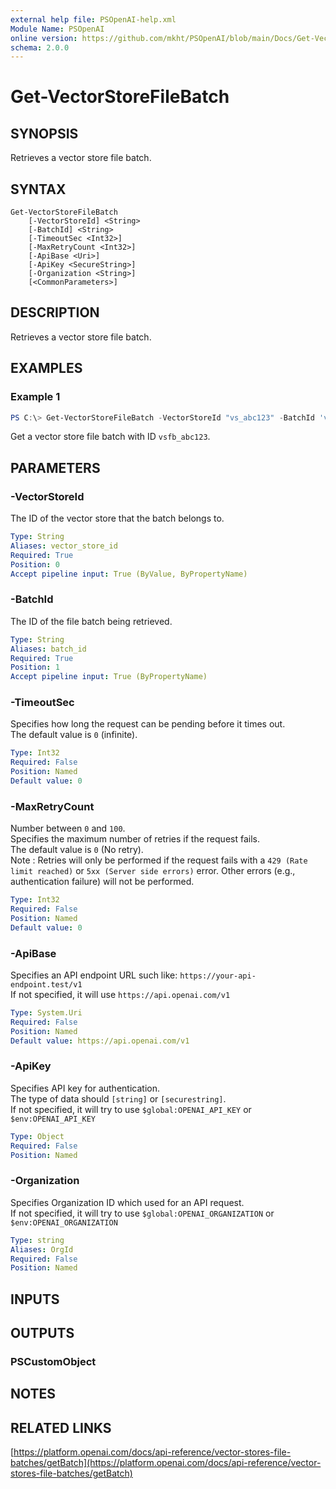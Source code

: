 ```yaml
---
external help file: PSOpenAI-help.xml
Module Name: PSOpenAI
online version: https://github.com/mkht/PSOpenAI/blob/main/Docs/Get-VectorStoreFileBatch.md
schema: 2.0.0
---
```


# Get-VectorStoreFileBatch

## SYNOPSIS
Retrieves a vector store file batch.

## SYNTAX

```
Get-VectorStoreFileBatch
    [-VectorStoreId] <String>
    [-BatchId] <String>
    [-TimeoutSec <Int32>]
    [-MaxRetryCount <Int32>]
    [-ApiBase <Uri>]
    [-ApiKey <SecureString>]
    [-Organization <String>]
    [<CommonParameters>]
```

## DESCRIPTION
Retrieves a vector store file batch.

## EXAMPLES

### Example 1
```powershell
PS C:\> Get-VectorStoreFileBatch -VectorStoreId "vs_abc123" -BatchId 'vsfb_abc123'
```

Get a vector store file batch with ID `vsfb_abc123`.

## PARAMETERS

### -VectorStoreId
The ID of the vector store that the batch belongs to.

```yaml
Type: String
Aliases: vector_store_id
Required: True
Position: 0
Accept pipeline input: True (ByValue, ByPropertyName)
```

### -BatchId
The ID of the file batch being retrieved.

```yaml
Type: String
Aliases: batch_id
Required: True
Position: 1
Accept pipeline input: True (ByPropertyName)
```

### -TimeoutSec
Specifies how long the request can be pending before it times out.  
The default value is `0` (infinite).

```yaml
Type: Int32
Required: False
Position: Named
Default value: 0
```

### -MaxRetryCount
Number between `0` and `100`.  
Specifies the maximum number of retries if the request fails.  
The default value is `0` (No retry).  
Note : Retries will only be performed if the request fails with a `429 (Rate limit reached)` or `5xx (Server side errors)` error. Other errors (e.g., authentication failure) will not be performed.  

```yaml
Type: Int32
Required: False
Position: Named
Default value: 0
```

### -ApiBase
Specifies an API endpoint URL such like: `https://your-api-endpoint.test/v1`  
If not specified, it will use `https://api.openai.com/v1`

```yaml
Type: System.Uri
Required: False
Position: Named
Default value: https://api.openai.com/v1
```

### -ApiKey
Specifies API key for authentication.  
The type of data should `[string]` or `[securestring]`.  
If not specified, it will try to use `$global:OPENAI_API_KEY` or `$env:OPENAI_API_KEY`

```yaml
Type: Object
Required: False
Position: Named
```

### -Organization
Specifies Organization ID which used for an API request.  
If not specified, it will try to use `$global:OPENAI_ORGANIZATION` or `$env:OPENAI_ORGANIZATION`

```yaml
Type: string
Aliases: OrgId
Required: False
Position: Named
```

## INPUTS

## OUTPUTS

### PSCustomObject

## NOTES

## RELATED LINKS

[https://platform.openai.com/docs/api-reference/vector-stores-file-batches/getBatch](https://platform.openai.com/docs/api-reference/vector-stores-file-batches/getBatch)
